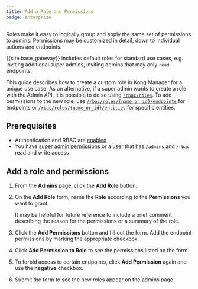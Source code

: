```yaml
---
title: Add a Role and Permissions
badge: enterprise
---
```


Roles make it easy to logically group and apply the same
set of permissions to admins. Permissions may be
customized in detail, down to individual actions and endpoints.

{{site.base_gateway}} includes default roles for standard
use cases, e.g. inviting additional super admins,
inviting admins that may only `read` endpoints.

This guide describes how to create a custom role in Kong
Manager for a unique use case. As an alternative, if a
super admin wants to create a role with the Admin API,
it is possible to do so using
[`/rbac/roles`](/gateway/{{page.kong_version}}/admin-api/rbac/reference/#add-a-role).
To add permissions to the new role, use
[`/rbac/roles/{name_or_id}/endpoints`](/gateway/{{page.kong_version}}/admin-api/rbac/reference/#add-a-role-endpoint-permission)
for endpoints or
[`/rbac/roles/{name_or_id}/entities`](/gateway/{{page.kong_version}}/admin-api/rbac/reference/#add-a-role-entity-permission)
for specific entities.

## Prerequisites

* Authentication and RBAC are [enabled](/gateway/{{page.kong_version}}/kong-manager/auth/rbac/enable)
* You have [super admin permissions](/gateway/{{page.kong_version}}/kong-manager/auth/super-admin)
or a user that has `/admins` and `/rbac` read and write access

## Add a role and permissions

1. From the **Admins** page, click the
**Add Role** button.

1. On the **Add Role** form, name the **Role** according to the
**Permissions** you want to grant.

    It may be helpful for future reference to include
    a brief comment describing the reason for the permissions or
    a summary of the role.

1. Click the **Add Permissions** button and fill out the form.
Add the endpoint permissions by marking the appropriate checkbox.

1. Click **Add Permission to Role** to see the permissions listed on the form.

1. To forbid access to certain endpoints, click **Add Permission**
again and use the **negative** checkbox.

1. Submit the form to see the new roles appear on the
admins page.
